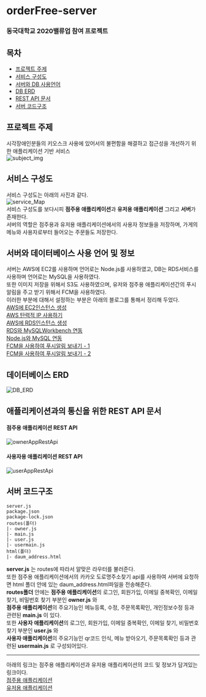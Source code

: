 # orderFree-server
### 동국대학교 2020밸류업 참여 프로젝트
## 목차
- [프로젝트 주제](#프로젝트-주제)
- [서비스 구성도](#서비스-구성도)
- [서버와 DB 사용언어](#서버와-데이터베이스-사용-언어-및-정보)
- [DB ERD](#데이터베이스-ERD)
- [REST API 문서](#애플리케이션과의-통신을-위한-REST-API-문서)
- [서버 코드구조](#서버-코드구조)

## 프로젝트 주제
시각장애인분들의 키오스크 사용에 있어서의 불편함을 해결하고 접근성을 개선하기 위한 애플리케이션 기반 서비스 <br>
![subject_img](https://github.com/jryoun1/algorithm-study/blob/master/source/yeon/images/OrderFreeSubject.png)<br>

## 서비스 구성도
서비스 구성도는 아래의 사진과 같다. <br>
![service_Map](https://github.com/jryoun1/algorithm-study/blob/master/source/yeon/images/OrderFreeServiceMap.png)<br>
서비스 구성도를 보다시피 **점주용 애플리케이션**과 **유저용 애플리케이션** 그리고 **서버**가 존재한다. <br>
서버의 역할은 점주용과 유저용 애플리케이션에서의 사용자 정보들을 저장하며, 가게의 메뉴와 사용자로부터 들어오는 주문들도 저장한다. <br>

## 서버와 데이터베이스 사용 언어 및 정보
서버는 AWS에 EC2를 사용하며 언어로는 Node.js를 사용하였고, DB는 RDS서비스를 사용하며 언어로는 MySQL을 사용하였다. <br>
또한 이미지 저장을 위해서 S3도 사용하였으며, 유저와 점주용 애플리케이션간의 푸시 알림을 주고 받기 위해서 FCM을 사용하였다. <br>
이러한 부분에 대해서 설정하는 부분은 아래의 블로그를 통해서 정리해 두었다. <br>
[AWS에 EC2인스턴스 생성](https://blog.naver.com/jryoun1/221999717159) <br>
[AWS 탄력적 IP 사용하기](https://blog.naver.com/jryoun1/222043193776) <br>
[AWS에 RDS인스턴스 생성](https://blog.naver.com/jryoun1/222002658853) <br>
[RDS와 MySQLWorkbench 연동](https://blog.naver.com/jryoun1/222003976528) <br>
[Node.js와 MySQL 연동](https://blog.naver.com/jryoun1/222003976528) <br>
[FCM을 사용하여 푸시알림 보내기 - 1](https://blog.naver.com/jryoun1/222058760991) <br>
[FCM을 사용하여 푸시알림 보내기 - 2](https://blog.naver.com/jryoun1/222058831072) <br>

## 데이터베이스 ERD
![DB_ERD](https://github.com/jryoun1/algorithm-study/blob/master/source/yeon/images/dbtableERD.png)<br>

## 애플리케이션과의 통신을 위한 REST API 문서
#### 점주용 애플리케이션 REST API
![ownerAppRestApi](https://github.com/jryoun1/algorithm-study/blob/master/source/yeon/images/ownerappRestApi.png) <br>
#### 사용자용 애플리케이션 REST API 
![userAppRestApi](https://github.com/jryoun1/algorithm-study/blob/master/source/yeon/images/userappRestApi.png) <br>

## 서버 코드구조
```
server.js 
package.json
package-lock.json
routes(폴더)
|- owner.js
|- main.js
|- user.js
|- usermain.js
html(폴더)
|- daum_address.html
```
**server.js** 는 routes에 따라서 알맞은 라우터를 불러준다. <br>
또한 점주용 애플리케이션에서의 카카오 도로명주소찾기 api를 사용하여 서버에 요청하면 html 폴더 안에 있는 daum_address.html파일을 전송해준다. <br>
**routes폴더** 안에는 **점주용 애플리케이션**의 로그인, 회원가입, 이메일 중복확인, 이메일 찾기, 비밀번호 찾기 부분인 **owner.js** 와 <br>
**점주용 애플리케이션**의 주요기능인 메뉴등록, 수정, 주문목록확인, 개인정보수정 등과 관련된 **main.js** 이 있다. <br> 
또한 **사용자 애플리케이션**의 로그인, 회원가입, 이메일 중복확인, 이메일 찾기, 비밀번호 찾기 부분인 **user.js** 와 <br>
**사용자 애플리케이션**의 주요기능인 qr코드 인식, 메뉴 받아오기, 주문목록확인 등과 관련된 **usermain.js** 로 구성되어있다. <br>

-----
아래의 링크는 점주용 애플리케이션과 유저용 애플리케이션의 코드 및 정보가 담겨있는 링크이다. <br>
[점주용 애플리케이션]() <br>
[유저용 애플리케이션]() <br>

